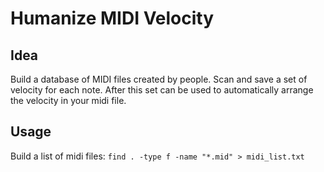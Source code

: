 # Humanize MIDI Velocity
## Idea
Build a database of MIDI files created by people. Scan and save a set of velocity for each note.
After this set can be used to automatically arrange the velocity in your midi file.

## Usage
Build a list of midi files:
`find . -type f -name "*.mid" > midi_list.txt`